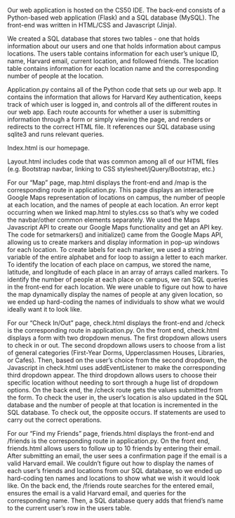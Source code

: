 Our web application is hosted on the CS50 IDE. The back-end consists of a Python-based web application (Flask) and a SQL database (MySQL). The front-end was written in HTML/CSS and Javascript (Jinja). 
	
We created a SQL database that stores two tables - one that holds information about our users and one that holds information about campus locations. The users table contains information for each user’s unique ID, name, Harvard email, current location, and followed friends. The location table contains information for each location name and the corresponding number of people at the location.

Application.py contains all of the Python code that sets up our web app. It contains the information that allows for Harvard Key authentication, keeps track of which user is logged in, and controls all of the different routes in our web app. Each route accounts for whether a user is submitting information through a form or simply viewing the page, and renders or redirects to the correct HTML file. It references our SQL database using sqlite3 and runs relevant queries.

Index.html is our homepage. 

Layout.html includes code that was common among all of our HTML files (e.g. Bootstrap navbar, linking to CSS stylesheet/jQuery/Bootstrap, etc.)

For our “Map” page, map.html displays the front-end and /map is the corresponding route in application.py. This page displays an interactive Google Maps representation of locations on campus, the number of people at each location, and the names of people at each location. An error kept occurring when we linked map.html to styles.css so that’s why we coded the navbar/other common elements separately. 
We used the Maps Javascript API to create our Google Maps functionality and get an API key. The code for setmarkers() and initialize() came from the Google Maps API, allowing us to create markers and display information in pop-up windows for each location. 
To create labels for each marker, we used a string variable of the entire alphabet and for loop to assign a letter to each marker. 
To identify the location of each place on campus, we stored the name, latitude, and longitude of each place in an array of arrays called markers. 
To identify the number of people at each place on campus, we ran SQL queries in the front-end for each location.
We were unable to figure out how to have the map dynamically display the names of people at any given location, so we ended up hard-coding the names of individuals to show what we would ideally want it to look like.



For our “Check In/Out” page, check.html displays the front-end and /check is the corresponding route in application.py. 
On the front end, check.html displays a form with two dropdown menus.
The first dropdown allows users to check in or out. 
The second dropdown allows users to choose from a list of general categories (First-Year Dorms, Upperclassmen Houses, Libraries, or Cafes). 
Then, based on the user’s choice from the second dropdown, the Javascript in check.html uses addEventListener to make the corresponding third dropdown appear. The third dropdown allows users to choose their specific location without needing to sort through a huge list of dropdown options. 
On the back end, the /check route gets the values submitted from the form. To check the user in, the user’s location is also updated in the SQL database and the number of people at that location is incremented in the SQL database. To check out, the opposite occurs. If statements are used to carry out the correct operations.

For our “Find my Friends” page, friends.html displays the front-end and /friends is the corresponding route in application.py. 
On the front end, friends.html allows users to follow up to 10 friends by entering their email. After submitting an email, the user sees a confirmation page if the email is a valid Harvard email. We couldn’t figure out how to display the names of each user’s friends and locations from our SQL database, so we ended up hard-coding ten names and locations to show what we wish it would look like.
On the back end, the /friends route searches for the entered email, ensures the email is a valid Harvard email, and queries for the corresponding name. Then, a SQL database query adds that friend’s name to the current user’s row in the users table.

